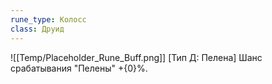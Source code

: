 ```yaml
---
rune_type: Колосс
class: Друид
---
```

![[Temp/Placeholder_Rune_Buff.png]]
[Тип Д: Пелена] Шанс срабатывания "Пелены" +{0}%.
